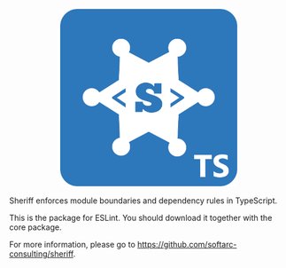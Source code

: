 <p align="center">
<img src="../../logo.png" width="320" style="text-align: center">
</p>

Sheriff enforces module boundaries and dependency rules in TypeScript.

This is the package for ESLint. You should download it together with the core package.

For more information, please go to https://github.com/softarc-consulting/sheriff.


